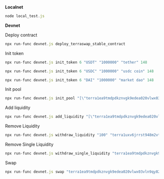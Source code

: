 **Localnet**

```javascript
node local_test.js
```


**Devnet**

Deploy contract

```javascript
npx run-func devnet.js deploy_terraswap_stable_contract
```

Init token

```javascript
npx run-func devnet.js init_token 6 "USDT" "1000000" "tether" 148

npx run-func devnet.js init_token 6 "USDC" "1000000" "usdc coin" 148

npx run-func devnet.js init_token 6 "DAI" "1000000" "market dao" 148
```

Init pool

```javascript
npx run-func devnet.js init_pool "[\"terra1ea9tmdpdkznvgk9edea020vlwx03vln9qy82w7\",\"terra1pes7h59ck9sluhu0a4q4kga3fd63afcufkx7ht\", \"terra1f4xsuzmc8h4raxlvrxcttyvpzqsaq0esrc5utj\"]" "60" "4" 148 13134
```

Add liquidity

```javascript
npx run-func devnet.js add_liquidity "[\"terra1ea9tmdpdkznvgk9edea020vlwx03vln9qy82w7\",\"terra1pes7h59ck9sluhu0a4q4kga3fd63afcufkx7ht\", \"terra1f4xsuzmc8h4raxlvrxcttyvpzqsaq0esrc5utj\"]" "[\"10000\", \"10000\", \"10000\"]" "terra14dg0l7yqlvpazpczmfd7shnptklk20qnkt5700"
```

Remove Liquidity

```javascript
npx run-func devnet.js withdraw_liquidity "100" "terra1uxv6jrrst948m2vt6z97ttwp3czql328quw6ke" "terra14dg0l7yqlvpazpczmfd7shnptklk20qnkt5700"
```

Remove Single Liquidity

```javascript
npx run-func devnet.js withdraw_single_liquidity "terra1ea9tmdpdkznvgk9edea020vlwx03vln9qy82w7" "100" "terra1uxv6jrrst948m2vt6z97ttwp3czql328quw6ke" "terra14dg0l7yqlvpazpczmfd7shnptklk20qnkt5700"
```

Swap 

```javascript
npx run-func devnet.js swap "terra1ea9tmdpdkznvgk9edea020vlwx03vln9qy82w7" "terra1f4xsuzmc8h4raxlvrxcttyvpzqsaq0esrc5utj" "100" "terra14dg0l7yqlvpazpczmfd7shnptklk20qnkt5700"
```